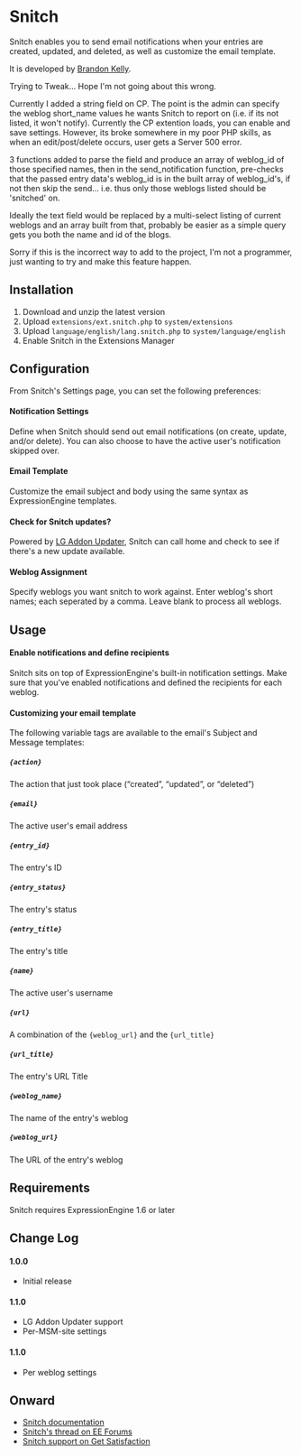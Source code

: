 Snitch
======================================================================

Snitch enables you to send email notifications when your
entries are created, updated, and deleted, as well as customize
the email template.

It is developed by [Brandon Kelly](http://brandon-kelly.com/).

Trying to Tweak... Hope I'm not going about this wrong.

Currently I added a string field on CP.  The point is the admin can specify the weblog short_name values he wants Snitch to report on (i.e. if its not listed, it won't notify).  Currently the CP extention loads, you can enable and save settings.  However, its broke somewhere in my poor PHP skills, as when an edit/post/delete occurs, user gets a Server 500 error.

3 functions added to parse the field and produce an array of weblog_id of those specified names, then in the send_notification function, pre-checks that the passed entry data's weblog_id is in the built array of weblog_id's, if not then skip the send... i.e. thus only those weblogs listed should be 'snitched' on.

Ideally the text field would be replaced by a multi-select listing of current weblogs and an array built from that, probably be easier as a simple query gets you both the name and id of the blogs.

Sorry if this is the incorrect way to add to the project, I'm not a programmer, just wanting to try and make this feature happen.

Installation
----------------------------------------------------------------------

1. Download and unzip the latest version
2. Upload `extensions/ext.snitch.php` to `system/extensions`
3. Upload `language/english/lang.snitch.php` to
   `system/language/english`
4. Enable Snitch in the Extensions Manager


Configuration
----------------------------------------------------------------------

From Snitch's Settings page, you can set the following preferences:

####  Notification Settings  #########################################
Define when Snitch should send out email notifications (on create,
update, and/or delete). You can also choose to have the active user's
notification skipped over.

####  Email Template  ################################################
Customize the email subject and body using the same syntax as
ExpressionEngine templates.

####  Check for Snitch updates?  #####################################
Powered by [LG Addon Updater](http://leevigraham.com/cms-customisation/expressionengine/lg-addon-updater/),
Snitch can call home and check to see if there's a new
update available.

####  Weblog Assignment  #####################################
Specify weblogs you want snitch to work against.  Enter
weblog's short names; each seperated by a comma. Leave blank
to process all weblogs.

Usage
----------------------------------------------------------------------

####  Enable notifications and define recipients  ####################
Snitch sits on top of ExpressionEngine's built-in notification
settings. Make sure that you've enabled notifications and defined the
recipients for each weblog.

####  Customizing your email template  ###############################
The following variable tags are available to the email's Subject and
Message templates:

##### `{action}`
  The action that just took place (“created”, “updated”, or “deleted”)

##### `{email}`
  The active user's email address

##### `{entry_id}`
  The entry's ID

##### `{entry_status}`
  The entry's status

##### `{entry_title}`
  The entry's title

##### `{name}`
  The active user's username

##### `{url}`
  A combination of the `{weblog_url}` and the `{url_title}`

##### `{url_title}`
  The entry's URL Title

##### `{weblog_name}`
  The name of the entry's weblog

##### `{weblog_url}`
  The URL of the entry's weblog


Requirements
----------------------------------------------------------------------
Snitch requires ExpressionEngine 1.6 or later


Change Log
----------------------------------------------------------------------

####  1.0.0  #########################################################
- Initial release

####  1.1.0  #########################################################
- LG Addon Updater support
- Per-MSM-site settings

####  1.1.0  #########################################################
- Per weblog settings

Onward
----------------------------------------------------------------------

- [Snitch documentation](http://brandon-kelly.com/apps/snitch)
- [Snitch's thread on EE Forums](http://expressionengine.com/forums/viewthread/76075/)
- [Snitch support on Get Satisfaction](http://getsatisfaction.com/brandonkelly/products/brandonkelly_snitch)

